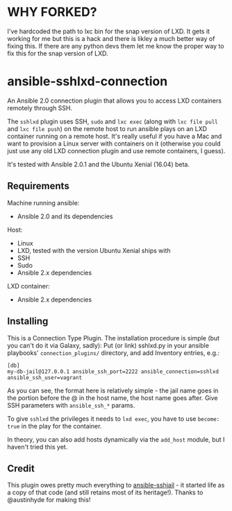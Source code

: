 # WHY FORKED?

I've hardcoded the path to lxc bin for the snap version of LXD. It gets it working for me but this is a hack and there is likley a much better way of fixing this. If there are any python devs them let me know the proper way to fix this for the snap version of LXD.

# ansible-sshlxd-connection

An Ansible 2.0 connection plugin that allows you to access LXD
containers remotely through SSH.

The `sshlxd` plugin uses SSH, `sudo` and `lxc exec` (along with `lxc
file pull` and `lxc file push`) on the remote host to run ansible
plays on an LXD container running on a remote host. It's really useful
if you have a Mac and want to provision a Linux server with containers
on it (otherwise you could just use any old LXD connection plugin and
use remote containers, I guess).

It's tested with Ansible 2.0.1 and the Ubuntu Xenial (16.04) beta.

## Requirements

Machine running ansible:

* Ansible 2.0 and its dependencies

Host:

* Linux
* LXD, tested with the version Ubuntu Xenial ships with
* SSH
* Sudo
* Ansible 2.x dependencies 

LXD container:

* Ansible 2.x dependencies

## Installing

This is a Connection Type Plugin. The installation procedure is simple
(but you can't do it via Galaxy, sadly): Put (or link) sshlxd.py in
your ansible playbooks' `connection_plugins/` directory, and add
Inventory entries, e.g.:

```
[db]
my-db-jail@127.0.0.1 ansible_ssh_port=2222 ansible_connection=sshlxd ansible_ssh_user=vagrant
```

As you can see, the format here is relatively simple - the jail name
goes in the portion before the @ in the host name, the host name goes
after. Give SSH parameters with `ansible_ssh_*` params.

To give `sshlxd` the privileges it needs to `lxd exec`, you have to
use `become: true` in the play for the container.

In theory, you can also add hosts dynamically via the `add_host`
module, but I haven't tried this yet.

## Credit

This plugin owes pretty much everything to
[ansible-sshjail](https://github.com/austinhyde/ansible-sshjail) - it
started life as a copy of that code (and still retains most of its
heritage!). Thanks to @austinhyde for making this!
